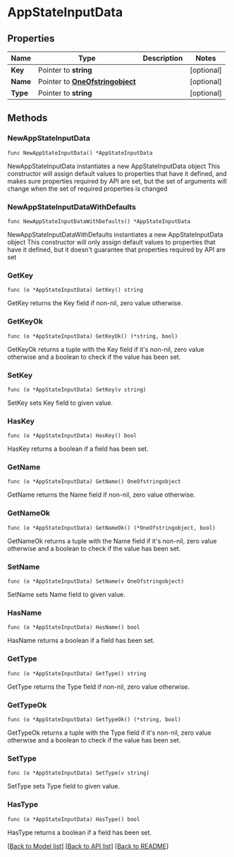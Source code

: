 # AppStateInputData

## Properties

Name | Type | Description | Notes
------------ | ------------- | ------------- | -------------
**Key** | Pointer to **string** |  | [optional] 
**Name** | Pointer to [**OneOfstringobject**](oneOf&lt;string,object&gt;.md) |  | [optional] 
**Type** | Pointer to **string** |  | [optional] 

## Methods

### NewAppStateInputData

`func NewAppStateInputData() *AppStateInputData`

NewAppStateInputData instantiates a new AppStateInputData object
This constructor will assign default values to properties that have it defined,
and makes sure properties required by API are set, but the set of arguments
will change when the set of required properties is changed

### NewAppStateInputDataWithDefaults

`func NewAppStateInputDataWithDefaults() *AppStateInputData`

NewAppStateInputDataWithDefaults instantiates a new AppStateInputData object
This constructor will only assign default values to properties that have it defined,
but it doesn't guarantee that properties required by API are set

### GetKey

`func (o *AppStateInputData) GetKey() string`

GetKey returns the Key field if non-nil, zero value otherwise.

### GetKeyOk

`func (o *AppStateInputData) GetKeyOk() (*string, bool)`

GetKeyOk returns a tuple with the Key field if it's non-nil, zero value otherwise
and a boolean to check if the value has been set.

### SetKey

`func (o *AppStateInputData) SetKey(v string)`

SetKey sets Key field to given value.

### HasKey

`func (o *AppStateInputData) HasKey() bool`

HasKey returns a boolean if a field has been set.

### GetName

`func (o *AppStateInputData) GetName() OneOfstringobject`

GetName returns the Name field if non-nil, zero value otherwise.

### GetNameOk

`func (o *AppStateInputData) GetNameOk() (*OneOfstringobject, bool)`

GetNameOk returns a tuple with the Name field if it's non-nil, zero value otherwise
and a boolean to check if the value has been set.

### SetName

`func (o *AppStateInputData) SetName(v OneOfstringobject)`

SetName sets Name field to given value.

### HasName

`func (o *AppStateInputData) HasName() bool`

HasName returns a boolean if a field has been set.

### GetType

`func (o *AppStateInputData) GetType() string`

GetType returns the Type field if non-nil, zero value otherwise.

### GetTypeOk

`func (o *AppStateInputData) GetTypeOk() (*string, bool)`

GetTypeOk returns a tuple with the Type field if it's non-nil, zero value otherwise
and a boolean to check if the value has been set.

### SetType

`func (o *AppStateInputData) SetType(v string)`

SetType sets Type field to given value.

### HasType

`func (o *AppStateInputData) HasType() bool`

HasType returns a boolean if a field has been set.


[[Back to Model list]](../README.md#documentation-for-models) [[Back to API list]](../README.md#documentation-for-api-endpoints) [[Back to README]](../README.md)


